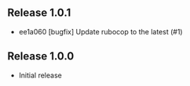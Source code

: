 ## Release 1.0.1

* ee1a060 [bugfix] Update rubocop to the latest (#1)

## Release 1.0.0

* Initial release
